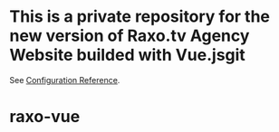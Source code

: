 # This is a private repository for the new version of Raxo.tv Agency Website builded with Vue.jsgit 

See [Configuration Reference](https://raxo.tv).

# raxo-vue


